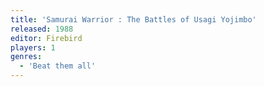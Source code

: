 ```yaml
---
title: 'Samurai Warrior : The Battles of Usagi Yojimbo'
released: 1988
editor: Firebird
players: 1
genres:
  - 'Beat them all'
---
```

